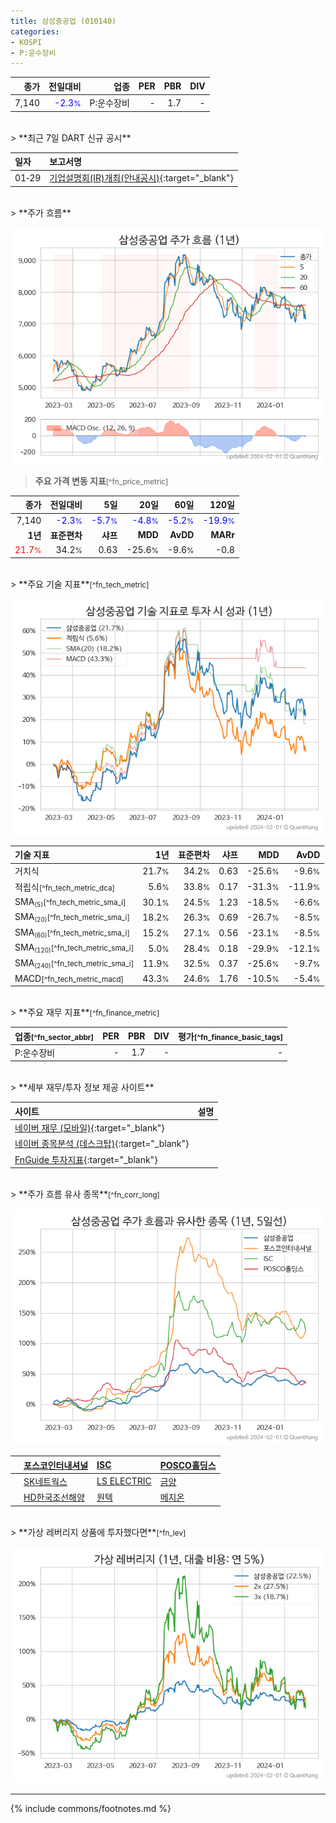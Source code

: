 ```yaml
---
title: 삼성중공업 (010140)
categories:
- KOSPI
- P:운수장비
---
```

| **종가** | **전일대비** | **업종** | **PER** | **PBR** | **DIV** |
| -------: | -----------: | -------: | ------: | ------: | ------: |
| 7,140 | <span style="color: blue">-2.3<small>%</small></span> | P:운수장비 | - | 1.7 | - |

<!-- more -->

<br>
> **최근 7일 DART 신규 공시**<a id="dart"></a>


| **일자** | **보고서명** |
| :--------- | :----------- |
| 01&#x2011;29 | [기업설명회(IR)개최(안내공시)](https://dart.fss.or.kr/dsaf001/main.do?rcpNo=20240129800668){:target="_blank"} |

<br>
> **주가 흐름**<a id="price"></a>

![010140](/stock/images/010140.png)

> **주요 가격 변동 지표**<small>[^fn_price_metric]</small>

| **종가** | **전일대비** | **5일** | **20일** | **60일** | **120일** |
| -------: | -----------: | ------: | -------: | -------: | --------: |
| 7,140 | <span style="color: blue">-2.3<small>%</small></span> | <span style="color: blue">-5.7<small>%</small></span> | <span style="color: blue">-4.8<small>%</small></span> | <span style="color: blue">-5.2<small>%</small></span> | <span style="color: blue">-19.9<small>%</small></span> |
| **1년** | **표준편차** | **샤프** | **MDD** | **AvDD** | **MARr** |
| <span style="color: red">21.7<small>%</small></span> | 34.2<small>%</small> | 0.63 | -25.6<small>%</small> | -9.6<small>%</small> | -0.8 |

<br>
> **주요 기술 지표**<small>[^fn_tech_metric]</small>


![010140](/stock/images/010140_tech.png)

| **기술 지표** | **1년** | **표준편차** | **샤프** | **MDD** | **AvDD** |
| :------------ | ------: | -----------: | -------: | ------: | -------: |
| 거치식 | 21.7<small>%</small> | 34.2<small>%</small> | 0.63 | -25.6<small>%</small> | -9.6<small>%</small> |
| 적립식<small>[^fn_tech_metric_dca]</small> | 5.6<small>%</small> | 33.8<small>%</small> | 0.17 | -31.3<small>%</small> | -11.9<small>%</small> |
| SMA<small><sub>(5)</sub></small><small>[^fn_tech_metric_sma_i]</small> | 30.1<small>%</small> | 24.5<small>%</small> | 1.23 | -18.5<small>%</small> | -6.6<small>%</small> |
| SMA<small><sub>(20)</sub></small><small>[^fn_tech_metric_sma_i]</small> | 18.2<small>%</small> | 26.3<small>%</small> | 0.69 | -26.7<small>%</small> | -8.5<small>%</small> |
| SMA<small><sub>(60)</sub></small><small>[^fn_tech_metric_sma_i]</small> | 15.2<small>%</small> | 27.1<small>%</small> | 0.56 | -23.1<small>%</small> | -8.5<small>%</small> |
| SMA<small><sub>(120)</sub></small><small>[^fn_tech_metric_sma_i]</small> | 5.0<small>%</small> | 28.4<small>%</small> | 0.18 | -29.9<small>%</small> | -12.1<small>%</small> |
| SMA<small><sub>(240)</sub></small><small>[^fn_tech_metric_sma_i]</small> | 11.9<small>%</small> | 32.5<small>%</small> | 0.37 | -25.6<small>%</small> | -9.7<small>%</small> |
| MACD<small>[^fn_tech_metric_macd]</small> | 43.3<small>%</small> | 24.6<small>%</small> | 1.76 | -10.5<small>%</small> | -5.4<small>%</small> |

<br>
> **주요 재무 지표**<small>[^fn_finance_metric]</small>

| **업종**<small>[^fn_sector_abbr]</small> | **PER** | **PBR** | **DIV** | **평가**<small>[^fn_finance_basic_tags]</small> |
| :--------------------------------------- | ------: | ------: | ------: | ----------------------------------------------: |
| P:운수장비 | - | 1.7 | - | - |

<br>
> **세부 재무/투자 정보 제공 사이트**

| 사이트 | 설명 |
| :----- | :--- |
| [네이버 재무 (모바일)](https://m.stock.naver.com/domestic/stock/010140/finance/summary){:target="_blank"} |  |
| [네이버 종목분석 (데스크탑)](https://finance.naver.com/item/coinfo.naver?code=010140){:target="_blank"} |  |
| [FnGuide 투자지표](https://comp.fnguide.com/SVO2/ASP/SVD_Invest.asp?gicode=A010140&MenuYn=Y){:target="_blank"} |  |

<br>
> **주가 흐름 유사 종목**<a id="corr"></a><small>[^fn_corr_long]</small>

![010140](/stock/images/010140_corr.png)

|    | [포스코인터내셔널](/047050/) | [ISC](/095340/) | [POSCO홀딩스](/005490/) |
| :- | :------------------------------------- | :------------------------------------- | :--------------------------------------|
|    | [SK네트웍스](/001740/) | [LS ELECTRIC](/010120/) | [금양](/001570/) |
|    | [HD한국조선해양](/009540/) | [원텍](/336570/) | [메지온](/140410/) |

<br>
> **가상 레버리지 상품에 투자했다면**<a id="2x"></a><small>[^fn_lev]</small>

![010140](/stock/images/010140_2x.png)

---
{% include commons/footnotes.md %}